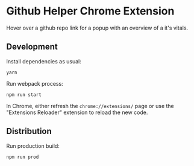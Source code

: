 # Github Helper Chrome Extension

Hover over a github repo link for a popup with an overview of a it's vitals.

## Development

Install dependencies as usual:

    yarn
    
Run webpack process:

    npm run start
    
In Chrome, either refresh the `chrome://extensions/` page or use the "Extensions Reloader" extension to reload the new code.

## Distribution

Run production build:

    npm run prod
